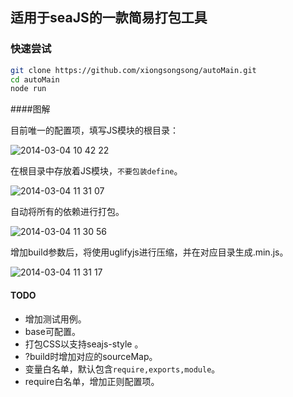 ## 适用于seaJS的一款简易打包工具

### 快速尝试

```bash
git clone https://github.com/xiongsongsong/autoMain.git
cd autoMain
node run
```

####图解

目前唯一的配置项，填写JS模块的根目录：

![2014-03-04 10 42 22](https://f.cloud.github.com/assets/342509/2322022/d552c268-a3ab-11e3-8eaa-4821f8823570.png)

在根目录中存放着JS模块，```不要包装define```。

![2014-03-04 11 31 07](https://f.cloud.github.com/assets/342509/2322508/0faa0a74-a3b2-11e3-991d-9a7cf102a811.png)

自动将所有的依赖进行打包。

![2014-03-04 11 30 56](https://f.cloud.github.com/assets/342509/2322510/140f3f1c-a3b2-11e3-9f1a-7764ea660fba.png)

增加build参数后，将使用uglifyjs进行压缩，并在对应目录生成.min.js。

![2014-03-04 11 31 17](https://f.cloud.github.com/assets/342509/2322511/15e6f29e-a3b2-11e3-8891-d769fcb7fc06.png)

#### TODO

* 增加测试用例。
* base可配置。
* 打包CSS以支持seajs-style 。
* ?build时增加对应的sourceMap。
* 变量白名单，默认包含```require,exports,module```。
* require白名单，增加正则配置项。
